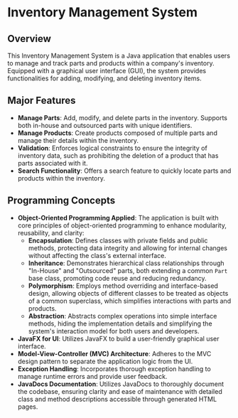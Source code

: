 # Inventory Management System

## Overview

This Inventory Management System is a Java application that enables users to manage and track parts and products within a company's inventory. Equipped with a graphical user interface (GUI), the system provides functionalities for adding, modifying, and deleting inventory items.

## Major Features

- **Manage Parts**: Add, modify, and delete parts in the inventory. Supports both in-house and outsourced parts with unique identifiers.
- **Manage Products**: Create products composed of multiple parts and manage their details within the inventory.
- **Validation**: Enforces logical constraints to ensure the integrity of inventory data, such as prohibiting the deletion of a product that has parts associated with it.
- **Search Functionality**: Offers a search feature to quickly locate parts and products within the inventory.

## Programming Concepts

- **Object-Oriented Programming Applied**: The application is built with core principles of object-oriented programming to enhance modularity, reusability, and clarity:
  - **Encapsulation**: Defines classes with private fields and public methods, protecting data integrity and allowing for internal changes without affecting the class's external interface.
  - **Inheritance**: Demonstrates hierarchical class relationships through "In-House" and "Outsourced" parts, both extending a common `Part` base class, promoting code reuse and reducing redundancy.
  - **Polymorphism**: Employs method overriding and interface-based design, allowing objects of different classes to be treated as objects of a common superclass, which simplifies interactions with parts and products.
  - **Abstraction**: Abstracts complex operations into simple interface methods, hiding the implementation details and simplifying the system's interaction model for both users and developers.
- **JavaFX for UI**: Utilizes JavaFX to build a user-friendly graphical user interface.
- **Model-View-Controller (MVC) Architecture**: Adheres to the MVC design pattern to separate the application logic from the UI.
- **Exception Handling**: Incorporates thorough exception handling to manage runtime errors and provide user feedback.
- **JavaDocs Documentation**: Utilizes JavaDocs to thoroughly document the codebase, ensuring clarity and ease of maintenance with detailed class and method descriptions accessible through generated HTML pages.
